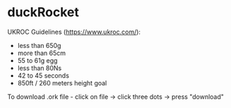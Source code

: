 # duckRocket
UKROC Guidelines (https://www.ukroc.com/):
- less than 650g
- more than 65cm
- 55 to 61g egg
- less than 80Ns
- 42 to 45 seconds
- 850ft / 260 meters height goal

To download .ork file - click on file -> click three dots ->  press "download"
